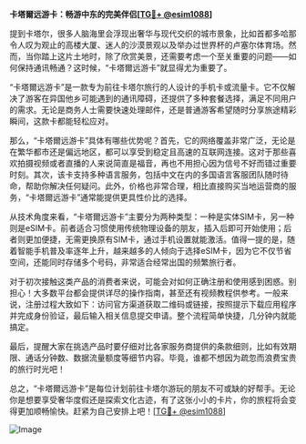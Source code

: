 **卡塔爾远游卡：畅游中东的完美伴侣[[TG💪+ @esim1088](https://t.me/s/esim1088)]**

提到卡塔尔，很多人脑海里会浮现出奢华与现代交织的城市景象，比如首都多哈那令人叹为观止的高楼大厦、迷人的沙漠景观以及举办过世界杯的卢塞尔体育场。然而，当你踏上这片土地时，除了欣赏美景，还需要考虑一个至关重要的问题——如何保持通讯畅通？这时候，“卡塔爾远游卡”就显得尤为重要了。

“卡塔爾远游卡”是一款专为前往卡塔尔旅行的人设计的手机卡或流量卡。它不仅解决了游客在异国他乡可能遇到的通讯障碍，还提供了多种套餐选择，满足不同用户的需求。无论是商务人士需要快速处理邮件，还是普通游客希望随时分享旅途精彩瞬间，这款卡都能轻松应对。

那么，“卡塔爾远游卡”具体有哪些优势呢？首先，它的网络覆盖非常广泛，无论是在繁华都市还是偏远地区，都可以享受到稳定且高速的互联网连接。这对于那些喜欢拍摄视频或者直播的人来说简直是福音，再也不用担心因为信号不好而错过重要时刻。其次，该卡支持多种语言服务，包括中文在内的多国语言客服团队随时待命，帮助你解决任何疑问。此外，价格也非常合理，相比直接购买当地运营商的服务，“卡塔爾远游卡”通常能提供更具性价比的选择。

从技术角度来看，“卡塔爾远游卡”主要分为两种类型：一种是实体SIM卡，另一种则是eSIM卡。前者适合习惯使用传统物理设备的朋友，插入后即可开始使用；后者则更加便捷，无需更换原有SIM卡，通过手机设置就能激活。值得一提的是，随着智能手机普及率逐年上升，越来越多的人倾向于选择eSIM卡，因为它不仅节省空间，还能同时存储多个号码，非常适合经常出国的频繁旅行者。

对于初次接触这类产品的消费者来说，可能会对如何正确注册和使用感到困惑。别担心！大多数平台都会提供详尽的操作指南，甚至还有视频教程供参考。一般来说，注册过程大致如下：访问官方渠道获取二维码或链接，按照提示下载应用程序并完成身份验证，最后输入相关信息提交申请。整个流程简单快捷，几分钟内就能搞定。

最后，提醒大家在挑选产品时要仔细对比各家服务商提供的条款细则，比如有效期限、通话分钟数、数据流量额度等细节内容。毕竟，谁都不想因为疏忽而浪费宝贵的旅行时光吧！

总之，“卡塔爾远游卡”是每位计划前往卡塔尔游玩的朋友不可或缺的好帮手。无论你是想要享受奢华度假还是探索文化古迹，有了这张小小的卡片，你的旅程将会变得更加顺畅愉快。赶紧为自己安排上吧！[[TG💪+ @esim1088](https://t.me/s/esim1088)] 

![Image](https://i.postimg.cc/4NQfJmqS/Snipaste-2025-05-13-00-14-12.png)